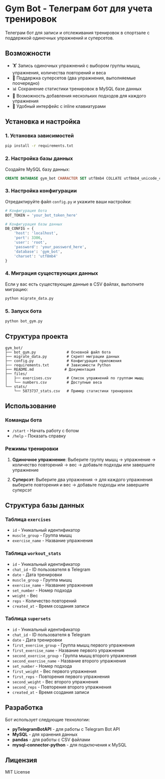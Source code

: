 # Gym Bot - Телеграм бот для учета тренировок

Телеграм бот для записи и отслеживания тренировок в спортзале с поддержкой одиночных упражнений и суперсетов.

## Возможности

- 🏋️ Запись одиночных упражнений с выбором группы мышц, упражнения, количества повторений и веса
- 💪 Поддержка суперсетов (два упражнения, выполняемые поочередно)
- 📊 Сохранение статистики тренировок в MySQL базе данных
- 🔄 Возможность добавления нескольких подходов для каждого упражнения
- 📱 Удобный интерфейс с inline клавиатурами

## Установка и настройка

### 1. Установка зависимостей

```bash
pip install -r requirements.txt
```

### 2. Настройка базы данных

Создайте MySQL базу данных:

```sql
CREATE DATABASE gym_bot CHARACTER SET utf8mb4 COLLATE utf8mb4_unicode_ci;
```

### 3. Настройка конфигурации

Отредактируйте файл `config.py` и укажите ваши настройки:

```python
# Конфигурация бота
BOT_TOKEN = 'your_bot_token_here'

# Конфигурация базы данных
DB_CONFIG = {
    'host': 'localhost',
    'port': 3306,
    'user': 'root',
    'password': 'your_password_here',
    'database': 'gym_bot',
    'charset': 'utf8mb4'
}
```

### 4. Миграция существующих данных

Если у вас есть существующие данные в CSV файлах, выполните миграцию:

```bash
python migrate_data.py
```

### 5. Запуск бота

```bash
python bot_gym.py
```

## Структура проекта

```
gym_bot/
├── bot_gym.py              # Основной файл бота
├── migrate_data.py         # Скрипт миграции данных
├── config.py               # Конфигурация приложения
├── requirements.txt        # Зависимости Python
├── README.md              # Документация
├── files/
│   ├── exercises.csv       # Список упражнений по группам мышц
│   └── numbers.csv         # Доступные веса
└── stats/
    └── 5873737_stats.csv   # Пример статистики тренировок
```

## Использование

### Команды бота

- `/start` - Начать работу с ботом
- `/help` - Показать справку

### Режимы тренировки

1. **Одиночное упражнение**: Выберите группу мышц → упражнение → количество повторений → вес → добавьте подходы или завершите упражнение

2. **Суперсэт**: Выберите два упражнения → для каждого упражнения выберите повторения и вес → добавьте подходы или завершите суперсэт

## Структура базы данных

### Таблица `exercises`
- `id` - Уникальный идентификатор
- `muscle_group` - Группа мышц
- `exercise_name` - Название упражнения

### Таблица `workout_stats`
- `id` - Уникальный идентификатор
- `chat_id` - ID пользователя в Telegram
- `date` - Дата тренировки
- `muscle_group` - Группа мышц
- `exercise_name` - Название упражнения
- `set_number` - Номер подхода
- `weight` - Вес
- `reps` - Количество повторений
- `created_at` - Время создания записи

### Таблица `supersets`
- `id` - Уникальный идентификатор
- `chat_id` - ID пользователя в Telegram
- `date` - Дата тренировки
- `first_exercise_group` - Группа мышц первого упражнения
- `first_exercise_name` - Название первого упражнения
- `second_exercise_group` - Группа мышц второго упражнения
- `second_exercise_name` - Название второго упражнения
- `set_number` - Номер подхода
- `first_weight` - Вес первого упражнения
- `first_reps` - Повторения первого упражнения
- `second_weight` - Вес второго упражнения
- `second_reps` - Повторения второго упражнения
- `created_at` - Время создания записи

## Разработка

Бот использует следующие технологии:
- **pyTelegramBotAPI** - для работы с Telegram Bot API
- **MySQL** - для хранения данных
- **pandas** - для работы с CSV файлами
- **mysql-connector-python** - для подключения к MySQL

## Лицензия

MIT License
